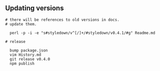 Updating versions
-----------------

    # there will be references to old versions in docs.
    # update them.

      perl -p -i -e "s#styledown/v^[/]+/#styledown/v0.4.1/#g" Readme.md

    # release

      bump package.json
      vim History.md
      git release v0.4.0
      npm publish
